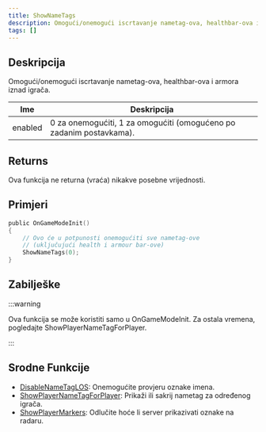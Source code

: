 ```yaml
---
title: ShowNameTags
description: Omogući/onemogući iscrtavanje nametag-ova, healthbar-ova i armora iznad igrača.
tags: []
---
```


## Deskripcija

Omogući/onemogući iscrtavanje nametag-ova, healthbar-ova i armora iznad igrača.

| Ime     | Deskripcija                                                         |
| ------- | ------------------------------------------------------------------- |
| enabled | 0 za onemogućiti, 1 za omogućiti (omogućeno po zadanim postavkama). |

## Returns

Ova funkcija ne returna (vraća) nikakve posebne vrijednosti.

## Primjeri

```c
public OnGameModeInit()
{
    // Ovo će u potpunosti onemogućiti sve nametag-ove
    // (uključujući health i armour bar-ove)
    ShowNameTags(0);
}
```

## Zabilješke

:::warning

Ova funkcija se može koristiti samo u OnGameModeInit. Za ostala vremena, pogledajte ShowPlayerNameTagForPlayer.

:::

## Srodne Funkcije

- [DisableNameTagLOS](DisableNameTagLOS): Onemogućite provjeru oznake imena.
- [ShowPlayerNameTagForPlayer](ShowPlayerNameTagForPlayer): Prikaži ili sakrij nametag za određenog igrača.
- [ShowPlayerMarkers](ShowPlayerMarkers): Odlučite hoće li server prikazivati ​​oznake na radaru.
